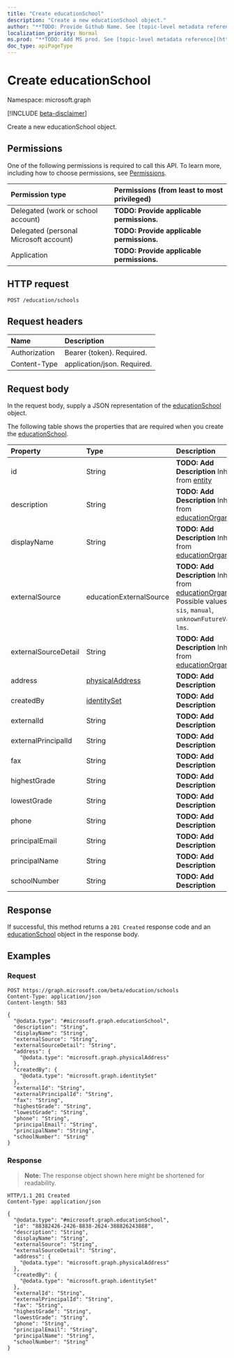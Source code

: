 ```yaml
---
title: "Create educationSchool"
description: "Create a new educationSchool object."
author: "**TODO: Provide Github Name. See [topic-level metadata reference](https://msgo.azurewebsites.net/add/document/guidelines/metadata.html#topic-level-metadata)**"
localization_priority: Normal
ms.prod: "**TODO: Add MS prod. See [topic-level metadata reference](https://msgo.azurewebsites.net/add/document/guidelines/metadata.html#topic-level-metadata)**"
doc_type: apiPageType
---
```


# Create educationSchool
Namespace: microsoft.graph

[!INCLUDE [beta-disclaimer](../../includes/beta-disclaimer.md)]

Create a new educationSchool object.

## Permissions
One of the following permissions is required to call this API. To learn more, including how to choose permissions, see [Permissions](/graph/permissions-reference).

|Permission type|Permissions (from least to most privileged)|
|:---|:---|
|Delegated (work or school account)|**TODO: Provide applicable permissions.**|
|Delegated (personal Microsoft account)|**TODO: Provide applicable permissions.**|
|Application|**TODO: Provide applicable permissions.**|

## HTTP request

<!-- {
  "blockType": "ignored"
}
-->
``` http
POST /education/schools
```

## Request headers
|Name|Description|
|:---|:---|
|Authorization|Bearer {token}. Required.|
|Content-Type|application/json. Required.|

## Request body
In the request body, supply a JSON representation of the [educationSchool](../resources/educationschool.md) object.

The following table shows the properties that are required when you create the [educationSchool](../resources/educationschool.md).

|Property|Type|Description|
|:---|:---|:---|
|id|String|**TODO: Add Description** Inherited from [entity](../resources/entity.md)|
|description|String|**TODO: Add Description** Inherited from [educationOrganization](../resources/educationorganization.md)|
|displayName|String|**TODO: Add Description** Inherited from [educationOrganization](../resources/educationorganization.md)|
|externalSource|educationExternalSource|**TODO: Add Description** Inherited from [educationOrganization](../resources/educationorganization.md). Possible values are: `sis`, `manual`, `unknownFutureValue`, `lms`.|
|externalSourceDetail|String|**TODO: Add Description** Inherited from [educationOrganization](../resources/educationorganization.md)|
|address|[physicalAddress](../resources/physicaladdress.md)|**TODO: Add Description**|
|createdBy|[identitySet](../resources/identityset.md)|**TODO: Add Description**|
|externalId|String|**TODO: Add Description**|
|externalPrincipalId|String|**TODO: Add Description**|
|fax|String|**TODO: Add Description**|
|highestGrade|String|**TODO: Add Description**|
|lowestGrade|String|**TODO: Add Description**|
|phone|String|**TODO: Add Description**|
|principalEmail|String|**TODO: Add Description**|
|principalName|String|**TODO: Add Description**|
|schoolNumber|String|**TODO: Add Description**|



## Response

If successful, this method returns a `201 Created` response code and an [educationSchool](../resources/educationschool.md) object in the response body.

## Examples

### Request
<!-- {
  "blockType": "request",
  "name": "create_educationschool_from_"
}
-->
``` http
POST https://graph.microsoft.com/beta/education/schools
Content-Type: application/json
Content-length: 583

{
  "@odata.type": "#microsoft.graph.educationSchool",
  "description": "String",
  "displayName": "String",
  "externalSource": "String",
  "externalSourceDetail": "String",
  "address": {
    "@odata.type": "microsoft.graph.physicalAddress"
  },
  "createdBy": {
    "@odata.type": "microsoft.graph.identitySet"
  },
  "externalId": "String",
  "externalPrincipalId": "String",
  "fax": "String",
  "highestGrade": "String",
  "lowestGrade": "String",
  "phone": "String",
  "principalEmail": "String",
  "principalName": "String",
  "schoolNumber": "String"
}
```


### Response
>**Note:** The response object shown here might be shortened for readability.
<!-- {
  "blockType": "response",
  "truncated": true,
  "@odata.type": "microsoft.graph.educationSchool"
}
-->
``` http
HTTP/1.1 201 Created
Content-Type: application/json

{
  "@odata.type": "#microsoft.graph.educationSchool",
  "id": "88382426-2426-8838-2624-388826243888",
  "description": "String",
  "displayName": "String",
  "externalSource": "String",
  "externalSourceDetail": "String",
  "address": {
    "@odata.type": "microsoft.graph.physicalAddress"
  },
  "createdBy": {
    "@odata.type": "microsoft.graph.identitySet"
  },
  "externalId": "String",
  "externalPrincipalId": "String",
  "fax": "String",
  "highestGrade": "String",
  "lowestGrade": "String",
  "phone": "String",
  "principalEmail": "String",
  "principalName": "String",
  "schoolNumber": "String"
}
```

